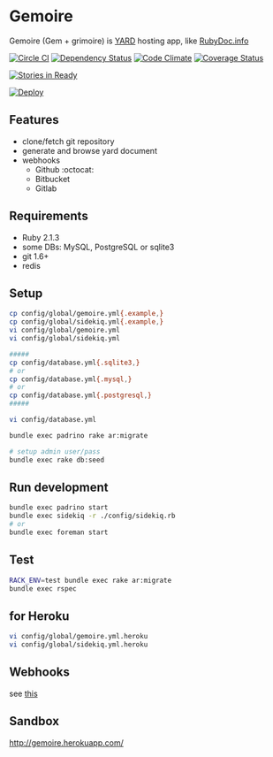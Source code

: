 # Gemoire
Gemoire (Gem + grimoire) is [YARD](http://yardoc.org/) hosting app, like [RubyDoc.info](http://rubydoc.info/)

[![Circle CI](https://circleci.com/gh/sue445/gemoire/tree/master.png?style=badge)](https://circleci.com/gh/sue445/gemoire/tree/master)
[![Dependency Status](https://gemnasium.com/sue445/gemoire.svg)](https://gemnasium.com/sue445/gemoire)
[![Code Climate](https://codeclimate.com/github/sue445/gemoire/badges/gpa.svg)](https://codeclimate.com/github/sue445/gemoire)
[![Coverage Status](https://img.shields.io/coveralls/sue445/gemoire.svg)](https://coveralls.io/r/sue445/gemoire?branch=master)

[![Stories in Ready](https://badge.waffle.io/sue445/gemoire.svg?label=ready&title=Ready)](http://waffle.io/sue445/gemoire)

[![Deploy](https://www.herokucdn.com/deploy/button.png)](https://heroku.com/deploy)

## Features
* clone/fetch git repository
* generate and browse yard document
* webhooks
  * Github :octocat:
  * Bitbucket
  * Gitlab

## Requirements
* Ruby 2.1.3
* some DBs: MySQL, PostgreSQL or sqlite3
* git 1.6+
* redis

## Setup
```bash
cp config/global/gemoire.yml{.example,}
cp config/global/sidekiq.yml{.example,}
vi config/global/gemoire.yml
vi config/global/sidekiq.yml

#####
cp config/database.yml{.sqlite3,}
# or
cp config/database.yml{.mysql,}
# or
cp config/database.yml{.postgresql,}
#####

vi config/database.yml

bundle exec padrino rake ar:migrate

# setup admin user/pass
bundle exec rake db:seed
```

## Run development
```bash
bundle exec padrino start
bundle exec sidekiq -r ./config/sidekiq.rb
# or
bundle exec foreman start
```

## Test
```bash
RACK_ENV=test bundle exec rake ar:migrate
bundle exec rspec
```

## for Heroku
```bash
vi config/global/gemoire.yml.heroku
vi config/global/sidekiq.yml.heroku
```

## Webhooks
see [this](doc/webhook.md)

## Sandbox
http://gemoire.herokuapp.com/
